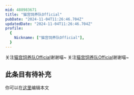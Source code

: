 ```yaml
---
mid: 488983671
title: "猫宫饲养队Official"
pubDate: "2024-11-04T11:26:46.704Z"
updatedDate: "2024-11-04T11:26:46.704Z"
profile:
  {
    Nickname: ["猫宫饲养队Official"],
  }
---
```


关注[猫宫饲养队Official](https://space.bilibili.com/488983671)谢谢喵~ 关注[猫宫饲养队Official](https://space.bilibili.com/488983671)谢谢喵~

## 此条目有待补充
你可以在[这里](https://github.com/Yuhanawa/VTuber.ICU/edit/master/src/content/v/猫宫饲养队Official/index.md)编辑本文
